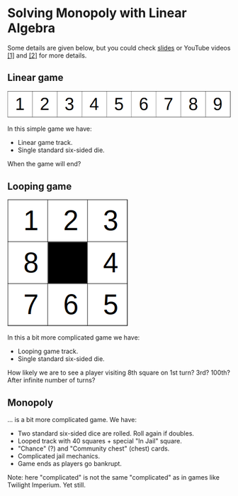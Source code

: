 # Solving Monopoly with Linear Algebra

Some details are given below, but you could check [slides](./slides.pdf) or
YouTube videos [[1]](https://www.youtube.com/watch?v=6145wsWtScM) and
[[2]](https://www.youtube.com/watch?v=vvDQJ0QLN08) for more details.

## Linear game

![Linear game](./figs/linear-game.png)

In this simple game we have:

* Linear game track.
* Single standard six-sided die.

When the game will end?

## Looping game

![Looping game](./figs/looping-game.png)

In this a bit more complicated game we have:

* Looping game track.
* Single standard six-sided die.

How likely we are to see a player visiting 8th square on 1st turn? 3rd?
100th? After infinite number of turns?

## Monopoly

... is a bit more complicated game. We have:

* Two standard six-sided dice are rolled. Roll again if doubles.
* Looped track with 40 squares + special "In Jail" square.
* "Chance" (?) and "Community chest" (chest) cards.
* Complicated jail mechanics.
* Game ends as players go bankrupt.

Note: here "complicated" is not the same "complicated" as in games like
Twilight Imperium. Yet still.

